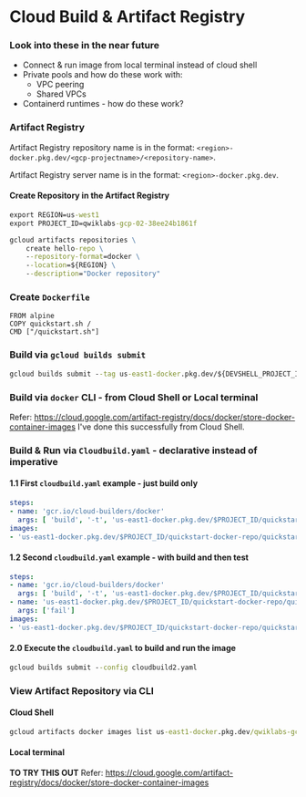 # Cloud Build & Artifact Registry

### Look into these in the near future

* Connect & run image from local terminal instead of cloud shell
* Private pools and how do these work with:
  * VPC peering
  * Shared VPCs
* Containerd runtimes - how do these work?

### Artifact Registry
Artifact Registry repository name is in the format:
`<region>-docker.pkg.dev/<gcp-projectname>/<repository-name>`.

Artifact Registry server name is in the format: `<region>-docker.pkg.dev`.

#### Create Repository in the Artifact Registry

```cmd
export REGION=us-west1
export PROJECT_ID=qwiklabs-gcp-02-38ee24b1861f

gcloud artifacts repositories \
    create hello-repo \
    --repository-format=docker \
    --location=${REGION} \
    --description="Docker repository"
```


### Create `Dockerfile`

```docker
FROM alpine
COPY quickstart.sh /
CMD ["/quickstart.sh"]
```

### Build via `gcloud builds submit`

```cmd
gcloud builds submit --tag us-east1-docker.pkg.dev/${DEVSHELL_PROJECT_ID}/quickstart-docker-repo/quickstart-image:tag1
```

### Build via `docker` CLI - from Cloud Shell or Local terminal
Refer: https://cloud.google.com/artifact-registry/docs/docker/store-docker-container-images
I've done this successfully from Cloud Shell.

### Build & Run via `Cloudbuild.yaml` - declarative instead of imperative

#### 1.1 First `cloudbuild.yaml` example - just build only
```yaml
steps:
- name: 'gcr.io/cloud-builders/docker'
  args: [ 'build', '-t', 'us-east1-docker.pkg.dev/$PROJECT_ID/quickstart-docker-repo/quickstart-image:tag1', '.' ]
images:
- 'us-east1-docker.pkg.dev/$PROJECT_ID/quickstart-docker-repo/quickstart-image:tag1'
```

#### 1.2 Second `cloudbuild.yaml` example - with build and then test
```yaml
steps:
- name: 'gcr.io/cloud-builders/docker'
  args: [ 'build', '-t', 'us-east1-docker.pkg.dev/$PROJECT_ID/quickstart-docker-repo/quickstart-image:tag1', '.' ]
- name: 'us-east1-docker.pkg.dev/$PROJECT_ID/quickstart-docker-repo/quickstart-image:tag1'
  args: ['fail']
images:
- 'us-east1-docker.pkg.dev/$PROJECT_ID/quickstart-docker-repo/quickstart-image:tag1'
```

#### 2.0 Execute the `cloudbuild.yaml` to build and run the image
```cmd
gcloud builds submit --config cloudbuild2.yaml
```

### View Artifact Repository via CLI

#### Cloud Shell

```cmd
gcloud artifacts docker images list us-east1-docker.pkg.dev/qwiklabs-gcp-04-f8a95dc1fd95/quickstart-docker-repo --include-tags
```

#### Local terminal
**TO TRY THIS OUT** 
Refer: https://cloud.google.com/artifact-registry/docs/docker/store-docker-container-images





